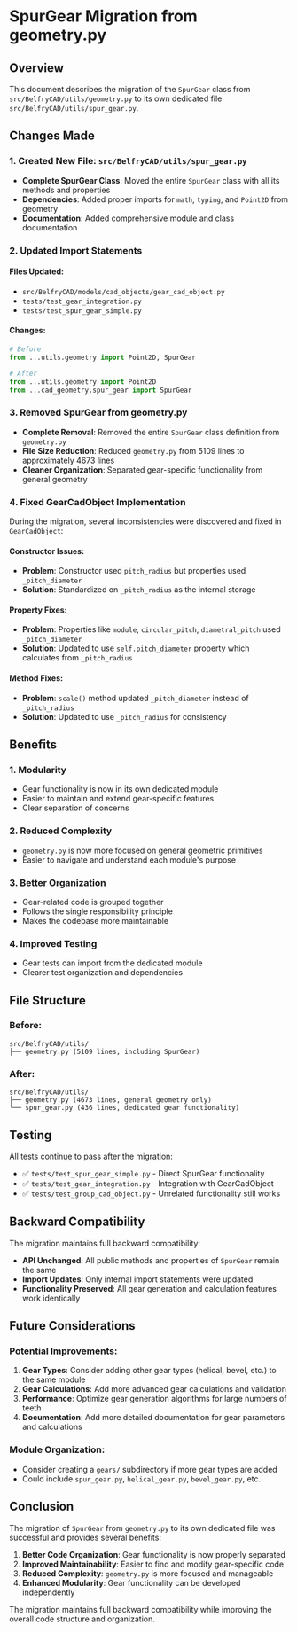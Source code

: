 # SpurGear Migration from geometry.py

## Overview

This document describes the migration of the `SpurGear` class from `src/BelfryCAD/utils/geometry.py` to its own dedicated file `src/BelfryCAD/utils/spur_gear.py`.

## Changes Made

### 1. Created New File: `src/BelfryCAD/utils/spur_gear.py`

- **Complete SpurGear Class**: Moved the entire `SpurGear` class with all its methods and properties
- **Dependencies**: Added proper imports for `math`, `typing`, and `Point2D` from geometry
- **Documentation**: Added comprehensive module and class documentation

### 2. Updated Import Statements

#### Files Updated:
- `src/BelfryCAD/models/cad_objects/gear_cad_object.py`
- `tests/test_gear_integration.py`
- `tests/test_spur_gear_simple.py`

#### Changes:
```python
# Before
from ...utils.geometry import Point2D, SpurGear

# After
from ...utils.geometry import Point2D
from ...cad_geometry.spur_gear import SpurGear
```

### 3. Removed SpurGear from geometry.py

- **Complete Removal**: Removed the entire `SpurGear` class definition from `geometry.py`
- **File Size Reduction**: Reduced `geometry.py` from 5109 lines to approximately 4673 lines
- **Cleaner Organization**: Separated gear-specific functionality from general geometry

### 4. Fixed GearCadObject Implementation

During the migration, several inconsistencies were discovered and fixed in `GearCadObject`:

#### Constructor Issues:
- **Problem**: Constructor used `pitch_radius` but properties used `_pitch_diameter`
- **Solution**: Standardized on `_pitch_radius` as the internal storage

#### Property Fixes:
- **Problem**: Properties like `module`, `circular_pitch`, `diametral_pitch` used `_pitch_diameter`
- **Solution**: Updated to use `self.pitch_diameter` property which calculates from `_pitch_radius`

#### Method Fixes:
- **Problem**: `scale()` method updated `_pitch_diameter` instead of `_pitch_radius`
- **Solution**: Updated to use `_pitch_radius` for consistency

## Benefits

### 1. **Modularity**
- Gear functionality is now in its own dedicated module
- Easier to maintain and extend gear-specific features
- Clear separation of concerns

### 2. **Reduced Complexity**
- `geometry.py` is now more focused on general geometric primitives
- Easier to navigate and understand each module's purpose

### 3. **Better Organization**
- Gear-related code is grouped together
- Follows the single responsibility principle
- Makes the codebase more maintainable

### 4. **Improved Testing**
- Gear tests can import from the dedicated module
- Clearer test organization and dependencies

## File Structure

### Before:
```
src/BelfryCAD/utils/
├── geometry.py (5109 lines, including SpurGear)
```

### After:
```
src/BelfryCAD/utils/
├── geometry.py (4673 lines, general geometry only)
└── spur_gear.py (436 lines, dedicated gear functionality)
```

## Testing

All tests continue to pass after the migration:

- ✅ `tests/test_spur_gear_simple.py` - Direct SpurGear functionality
- ✅ `tests/test_gear_integration.py` - Integration with GearCadObject
- ✅ `tests/test_group_cad_object.py` - Unrelated functionality still works

## Backward Compatibility

The migration maintains full backward compatibility:

- **API Unchanged**: All public methods and properties of `SpurGear` remain the same
- **Import Updates**: Only internal import statements were updated
- **Functionality Preserved**: All gear generation and calculation features work identically

## Future Considerations

### Potential Improvements:
1. **Gear Types**: Consider adding other gear types (helical, bevel, etc.) to the same module
2. **Gear Calculations**: Add more advanced gear calculations and validation
3. **Performance**: Optimize gear generation algorithms for large numbers of teeth
4. **Documentation**: Add more detailed documentation for gear parameters and calculations

### Module Organization:
- Consider creating a `gears/` subdirectory if more gear types are added
- Could include `spur_gear.py`, `helical_gear.py`, `bevel_gear.py`, etc.

## Conclusion

The migration of `SpurGear` from `geometry.py` to its own dedicated file was successful and provides several benefits:

1. **Better Code Organization**: Gear functionality is now properly separated
2. **Improved Maintainability**: Easier to find and modify gear-specific code
3. **Reduced Complexity**: `geometry.py` is more focused and manageable
4. **Enhanced Modularity**: Gear functionality can be developed independently

The migration maintains full backward compatibility while improving the overall code structure and organization. 
